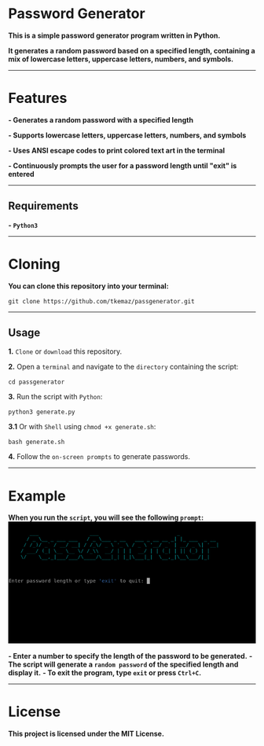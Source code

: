 # Password Generator

**This is a simple password generator program written in Python.**

**It generates a random password based on a specified length, containing a mix of lowercase letters, uppercase letters, numbers, and symbols.**

--------------
# Features

**- Generates a random password with a specified length**

**- Supports lowercase letters, uppercase letters, numbers, and symbols**

**- Uses ANSI escape codes to print colored text art in the terminal**

**- Continuously prompts the user for a password length until "exit" is entered**

--------------
## Requirements

**- `Python3`** 

--------------
# Cloning

**You can clone this repository into your terminal:**

    git clone https://github.com/tkemaz/passgenerator.git

--------------
## Usage

**1.** `Clone` or `download` this repository.

**2.** Open a `terminal` and navigate to the `directory` containing the script:

    cd passgenerator

**3.** Run the script with `Python`:

    python3 generate.py

**3.1** Or with `Shell` using `chmod +x generate.sh`:

    bash generate.sh
    
**4.** Follow the `on-screen prompts` to generate passwords.

--------------
# Example

**When you run the `script`, you will see the following `prompt`:**
![generate](generate.png)

**- Enter a number to specify the length of the password to be generated.**
**- The script will generate a `random password` of the specified length and display it.**
**- To exit the program, type `exit` or press `Ctrl+C`.**

--------------
# License

**This project is licensed under the MIT License.**



